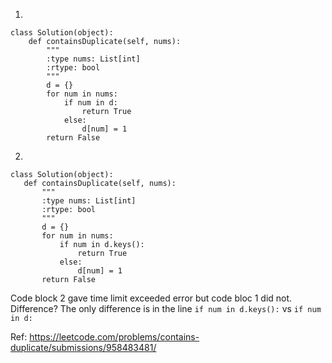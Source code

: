 1.
```
class Solution(object):
    def containsDuplicate(self, nums):
        """
        :type nums: List[int]
        :rtype: bool
        """
        d = {}
        for num in nums:
            if num in d:
                return True
            else:
                d[num] = 1
        return False
 ```
 2.
 ```
 class Solution(object):
    def containsDuplicate(self, nums):
        """
        :type nums: List[int]
        :rtype: bool
        """
        d = {}
        for num in nums:
            if num in d.keys():
                return True
            else:
                d[num] = 1
        return False
 ```
 Code block 2 gave time limit exceeded error but code bloc 1 did not. Difference? 
 The only difference is in the line `if num in d.keys():` vs `if num in d:`
 
 Ref: https://leetcode.com/problems/contains-duplicate/submissions/958483481/
